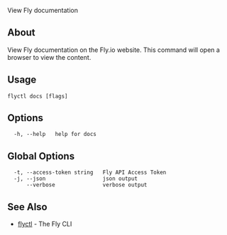 <p class="font-medium tracking-tight text-gray-400 text-lg -mt-4 mb-9 pb-5 border-b">
  View Fly documentation
</p>

## About

View Fly documentation on the Fly.io website. This command will open a
browser to view the content.

## Usage

~~~
flyctl docs [flags]
~~~

## Options

~~~
  -h, --help   help for docs
~~~

## Global Options

~~~
  -t, --access-token string   Fly API Access Token
  -j, --json                  json output
      --verbose               verbose output
~~~

## See Also

* [flyctl](/docs/flyctl/help/)	 - The Fly CLI

